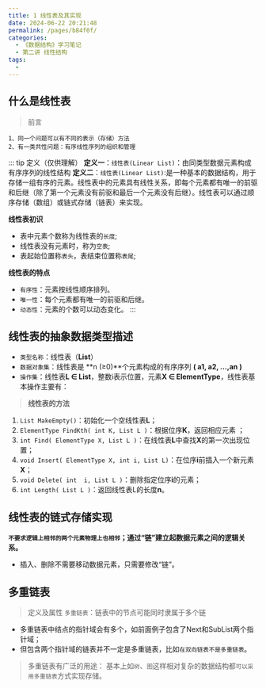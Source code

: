 ```yaml
---
title: 1 线性表及其实现
date: 2024-06-22 20:21:48
permalink: /pages/b84f0f/
categories:
  - 《数据结构》学习笔记
  - 第二讲 线性结构
tags:
  - 
---
```


## 什么是线性表


> 前言
```
1、同一个问题可以有不同的表示（存储）方法
2、有一类共性问题：有序线性序列的组织和管理
```

::: tip 定义（仅供理解）
**定义一**：`线性表(Linear List)`：由同类型数据元素构成有序序列的线性结构 
**定义二**：`线性表(Linear List)`:是一种基本的数据结构，用于存储一组有序的元素。线性表中的元素具有线性关系，即每个元素都有唯一的前驱和后继（除了第一个元素没有前驱和最后一个元素没有后继）。线性表可以通过顺序存储（数组）或链式存储（链表）来实现。


**线性表初识**
-  表中元素个数称为线性表的`长度`;
-  线性表没有元素时，称为`空表`;
-  表起始位置称`表头`，表结束位置称`表尾`;

**线性表的特点** 
- `有序性`：元素按线性顺序排列。
- `唯一性`：每个元素都有唯一的前驱和后继。
- `动态性`：元素的个数可以动态变化。
:::


## 线性表的抽象数据类型描述

- `类型名称`：线性表（**List**）
- `数据对象集`：线性表是 **n (≥0)**个元素构成的有序序列 **( a1, a2, ...,an )** 
- `操作集`：线性表**L ∈ List**，整数i表示位置，元素**X ∈ ElementType**，线性表基本操作主要有：
> **线性表的方法**
1. `List MakeEmpty()`：初始化一个空线性表**L**； 
2. `ElementType FindKth( int K, List L )`：根据位序**K**，返回相应元素 ； 
3. `int Find( ElementType X, List L )`：在线性表**L**中查找**X**的第一次出现位置；
4. `void Insert( ElementType X, int i, List L)`：在位序**i**前插入一个新元素**X**； 
5. `void Delete( int  i, List L )`：删除指定位序**i**的元素； 
6. `int Length( List L )`：返回线性表L的长度**n**。

## 线性表的链式存储实现

**`不要求逻辑上相邻的两个元素物理上也相邻`；通过“链”建立起数据元素之间的逻辑关系。**
- 插入、删除不需要移动数据元素，只需要修改“链”。

## 多重链表

> 定义及属性
`多重链表`：链表中的节点可能同时隶属于多个链 
- 多重链表中结点的指针域会有多个，如前面例子包含了Next和SubList两个指针域； 
- 但包含两个指针域的链表并不一定是多重链表，比如`在双向链表不是多重链表`。

>多重链表有广泛的用途：
基本上如`树`、`图`这样相对复杂的数据结构都`可以采用多重链表`方式实现存储。